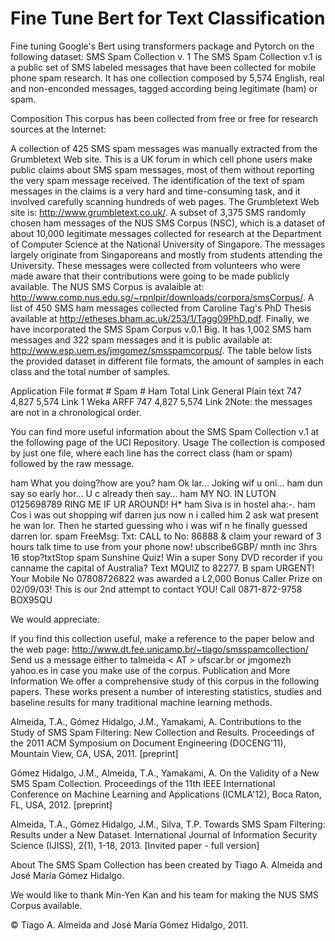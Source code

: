 # Fine Tune Bert for Text Classification

Fine tuning Google's Bert using transformers package and Pytorch on the following dataset:
SMS Spam Collection v. 1
The SMS Spam Collection v.1 is a public set of SMS labeled messages that have been collected for mobile phone spam research. It has one collection composed by 5,574 English, real and non-enconded messages, tagged according being legitimate (ham) or spam.

Composition
This corpus has been collected from free or free for research sources at the Internet:

A collection of 425 SMS spam messages was manually extracted from the Grumbletext Web site. This is a UK forum in which cell phone users make public claims about SMS spam messages, most of them without reporting the very spam message received. The identification of the text of spam messages in the claims is a very hard and time-consuming task, and it involved carefully scanning hundreds of web pages. The Grumbletext Web site is: http://www.grumbletext.co.uk/.
A subset of 3,375 SMS randomly chosen ham messages of the NUS SMS Corpus (NSC), which is a dataset of about 10,000 legitimate messages collected for research at the Department of Computer Science at the National University of Singapore. The messages largely originate from Singaporeans and mostly from students attending the University. These messages were collected from volunteers who were made aware that their contributions were going to be made publicly available. The NUS SMS Corpus is avalaible at: http://www.comp.nus.edu.sg/~rpnlpir/downloads/corpora/smsCorpus/.
A list of 450 SMS ham messages collected from Caroline Tag's PhD Thesis available at http://etheses.bham.ac.uk/253/1/Tagg09PhD.pdf.
Finally, we have incorporated the SMS Spam Corpus v.0.1 Big. It has 1,002 SMS ham messages and 322 spam messages and it is public available at: http://www.esp.uem.es/jmgomez/smsspamcorpus/.
The table below lists the provided dataset in different file formats, the amount of samples in each class and the total number of samples.

Application	File format	# Spam	# Ham	Total	Link
General	Plain text	747	4,827	5,574	Link 1
Weka	ARFF	747	4,827	5,574	Link 2Note: the messages are not in a chronological order.

You can find more useful information about the SMS Spam Collection v.1 at the following page of the UCI Repository.
Usage
The collection is composed by just one file, where each line has the correct class (ham or spam) followed by the raw message.


ham   What you doing?how are you?
ham   Ok lar... Joking wif u oni...
ham   dun say so early hor... U c already then say...
ham   MY NO. IN LUTON 0125698789 RING ME IF UR AROUND! H*
ham   Siva is in hostel aha:-.
ham   Cos i was out shopping wif darren jus now n i called him 2 ask wat present he wan lor. Then he started guessing who i was wif n he finally guessed darren lor.
spam  FreeMsg: Txt: CALL to No: 86888 & claim your reward of 3 hours talk time to use from your phone now! ubscribe6GBP/ mnth inc 3hrs 16 stop?txtStop
spam  Sunshine Quiz! Win a super Sony DVD recorder if you canname the capital of Australia? Text MQUIZ to 82277. B
spam  URGENT! Your Mobile No 07808726822 was awarded a L2,000 Bonus Caller Prize on 02/09/03! This is our 2nd attempt to contact YOU! Call 0871-872-9758 BOX95QU


We would appreciate:

If you find this collection useful, make a reference to the paper below and the web page: http://www.dt.fee.unicamp.br/~tiago/smsspamcollection/
Send us a message either to talmeida < AT > ufscar.br  or jmgomezh <AT> yahoo.es in case you make use of the corpus.
Publication and More Information
We offer a comprehensive study of this corpus in the following papers. These works present a number of interesting statistics, studies and baseline results for many traditional machine learning methods.

Almeida, T.A., Gómez Hidalgo, J.M., Yamakami, A. Contributions to the Study of SMS Spam Filtering: New Collection and Results.  Proceedings of the 2011 ACM Symposium on Document Engineering (DOCENG'11), Mountain View, CA, USA, 2011. [preprint]

Gómez Hidalgo, J.M., Almeida, T.A., Yamakami, A. On the Validity of a New SMS Spam Collection.  Proceedings of the 11th IEEE International Conference on Machine Learning and Applications (ICMLA'12), Boca Raton, FL, USA, 2012. [preprint]

Almeida, T.A., Gómez Hidalgo, J.M., Silva, T.P.  Towards SMS Spam Filtering: Results under a New Dataset.   International Journal of Information Security Science (IJISS), 2(1), 1-18, 2013. [Invited paper - full version]

About
The SMS Spam Collection has been created by Tiago A. Almeida and José María Gómez Hidalgo.

We would like to thank Min-Yen Kan and his team for making the NUS SMS Corpus available.


© Tiago A. Almeida and José María Gómez Hidalgo, 2011.
